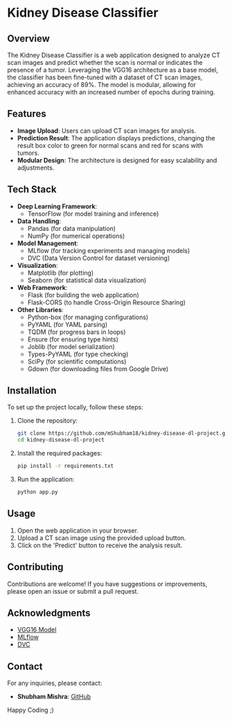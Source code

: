 # Kidney Disease Classifier

## Overview
The Kidney Disease Classifier is a web application designed to analyze CT scan images and predict whether the scan is normal or indicates the presence of a tumor. Leveraging the VGG16 architecture as a base model, the classifier has been fine-tuned with a dataset of CT scan images, achieving an accuracy of 89%. The model is modular, allowing for enhanced accuracy with an increased number of epochs during training.

## Features
- **Image Upload**: Users can upload CT scan images for analysis.
- **Prediction Result**: The application displays predictions, changing the result box color to green for normal scans and red for scans with tumors.
- **Modular Design**: The architecture is designed for easy scalability and adjustments.

## Tech Stack
- **Deep Learning Framework**: 
  - TensorFlow (for model training and inference)
- **Data Handling**:
  - Pandas (for data manipulation)
  - NumPy (for numerical operations)
- **Model Management**:
  - MLflow (for tracking experiments and managing models)
  - DVC (Data Version Control for dataset versioning)
- **Visualization**:
  - Matplotlib (for plotting)
  - Seaborn (for statistical data visualization)
- **Web Framework**:
  - Flask (for building the web application)
  - Flask-CORS (to handle Cross-Origin Resource Sharing)
- **Other Libraries**:
  - Python-box (for managing configurations)
  - PyYAML (for YAML parsing)
  - TQDM (for progress bars in loops)
  - Ensure (for ensuring type hints)
  - Joblib (for model serialization)
  - Types-PyYAML (for type checking)
  - SciPy (for scientific computations)
  - Gdown (for downloading files from Google Drive)

## Installation
To set up the project locally, follow these steps:

1. Clone the repository:
   ```bash
   git clone https://github.com/mShubham18/kidney-disease-dl-project.git
   cd kidney-disease-dl-project
   ```

2. Install the required packages:
   ```bash
   pip install -r requirements.txt
   ```

3. Run the application:
   ```bash
   python app.py
   ```

## Usage
1. Open the web application in your browser.
2. Upload a CT scan image using the provided upload button.
3. Click on the 'Predict' button to receive the analysis result.

## Contributing
Contributions are welcome! If you have suggestions or improvements, please open an issue or submit a pull request.

## Acknowledgments
- [VGG16 Model](https://arxiv.org/abs/1409.1556)
- [MLflow](https://mlflow.org/)
- [DVC](https://dvc.org/)

## Contact
For any inquiries, please contact:
- **Shubham Mishra**: [GitHub](https://github.com/mShubham18)

Happy Coding ;)
